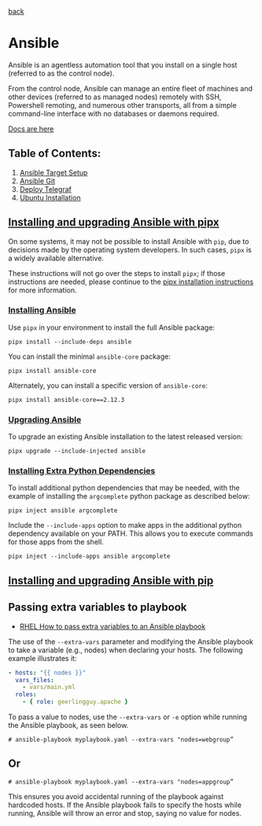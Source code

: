 [back](../README.md)

# Ansible 
Ansible is an agentless automation tool that you install on a single host (referred to as the control node).

From the control node, Ansible can manage an entire fleet of machines
 and other devices (referred to as managed nodes) remotely with SSH, 
Powershell remoting, and numerous other transports, all from a simple 
command-line interface with no databases or daemons required. 

[Docs are here](https://docs.ansible.com/)

## Table of Contents: 
1. [Ansible Target Setup](./Ansible-Target-Setup)
2. [Ansible Git](./Git)
3. [Deploy Telegraf](./Telegraf-Deployment)
4. [Ubuntu Installation](./Ubuntu-Debian-Installation)

## [Installing and upgrading Ansible with pipx](https://docs.ansible.com/ansible/latest/installation_guide/intro_installation.html#id11)
On some systems, it may not be possible to install Ansible with `pip`, due to decisions made by the operating system developers. In such cases, `pipx` is a widely available alternative.

These instructions will not go over the steps to install `pipx`; if those instructions are needed, please continue to the [pipx installation instructions](https://pypa.github.io/pipx/installation/) for more information.

### [Installing Ansible](https://docs.ansible.com/ansible/latest/installation_guide/intro_installation.html#id12)

Use `pipx` in your environment to install the full Ansible package:

```
pipx install --include-deps ansible

```

You can install the minimal `ansible-core` package:

```
pipx install ansible-core

```

Alternately, you can install a specific version of `ansible-core`:

```
pipx install ansible-core==2.12.3

```

### [Upgrading Ansible](https://docs.ansible.com/ansible/latest/installation_guide/intro_installation.html#id13)
To upgrade an existing Ansible installation to the latest released version:

```
pipx upgrade --include-injected ansible

```

### [Installing Extra Python Dependencies](https://docs.ansible.com/ansible/latest/installation_guide/intro_installation.html#id14)

To install additional python dependencies that may be needed, with the example of installing the `argcomplete` python package as described below:

```
pipx inject ansible argcomplete

```

Include the `--include-apps`
 option to make apps in the additional python dependency available on 
your PATH. This allows you to execute commands for those apps from the 
shell.

```
pipx inject --include-apps ansible argcomplete

```

## [Installing and upgrading Ansible with pip](https://docs.ansible.com/ansible/latest/installation_guide/intro_installation.html#id15)

## Passing extra variables to playbook
- [RHEL How to pass extra variables to an Ansible playbook](https://www.redhat.com/sysadmin/extra-variables-ansible-playbook)

The use of the `--extra-vars` parameter and modifying the Ansible playbook to take a variable (e.g., nodes) when declaring your hosts. The following example illustrates it:
```yml
- hosts: "{{ nodes }}"
  vars_files:
    - vars/main.yml
  roles:
    - { role: geerlingguy.apache }
```
To pass a value to nodes, use the `--extra-vars` or `-e` option while running the Ansible playbook, as seen below. 

`# ansible-playbook myplaybook.yaml --extra-vars "nodes=webgroup”`
## Or

`# ansible-playbook myplaybook.yaml --extra-vars "nodes=appgroup”`

This ensures you avoid accidental running of the playbook against hardcoded hosts. If the Ansible playbook fails to specify the hosts while running, Ansible will throw an error and stop, saying no value for nodes.